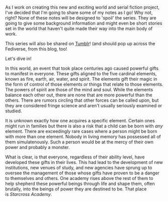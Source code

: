 As I work on creating this new and exciting world and serial fiction project, I've decided that I'm going to share some of my notes as I go! Why not, right? None of these notes will be designed to 'spoil' the series. They are going to give some background information and might even be short stories set in the world that haven't quite made their way into the main body of work.

This series will also be shared on <a href="https://tumblr.com/blog/starcross-academy">Tumblr</a>! (and should pop up across the Fediverse, from this blog, too!

Let's dive in!

In this world, an event that took place centuries ago caused powerful gifts to manifest in everyone. These gifts aligned to the five cardinal elements, known as fire, earth, air, water, and spirit. The elements gift their magic in the form of control of those elements or things that relate to those elements. The powers of spirit are those of the mind and soul. While the elements balance each other out, there are none that are more powerful than the others. There are rumors circling that other forces can be called upon, but they are considered fringe science and aren't usually seriously examined or studied.

It is unknown exactly how one acquires a specific element. Certain ones might run in families but there is also a risk that a child can be born with <em>any</em> element. There are exceedingly rare cases where a person might be born with more than one element. Nobody in living memory has possessed all of them simulatenously. Such a person would be at the mercy of their own power and probably a monster.

What is clear, is that everyone, regardless of their ability level, have developed these gifts in their lives. This had lead to the development of new institutions, new venues of study, and new agencies have sprung up to oversee the management of those whose gifts have proven to be a danger to themselves and others. One academy rises above the rest of them to help shepherd these powerful beings through life and shape them, often brutally, into the beings of power they are destined to be. That place is <em>Starcross Academy</em>.